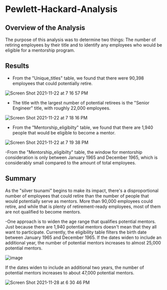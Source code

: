 # Pewlett-Hackard-Analysis
## Overview of the Analysis
The purpose of this analysis was to determine two things: The number of retiring employees by their title and to identify any employees who would be eligible for a mentorship program. 

## Results
- From the "Unique_titles" table, we found that there were 90,398 employees that could potentially retire. 

![Screen Shot 2021-11-22 at 7 16 57 PM](https://user-images.githubusercontent.com/86619648/142958018-1e0b03d2-72dd-44b9-a400-421e17843a8a.png)


- The title with the largest number of potential retirees is the "Senior Engineer" title, with roughly 22,000 employees.

![Screen Shot 2021-11-22 at 7 18 16 PM](https://user-images.githubusercontent.com/86619648/142958111-de9a8a36-d0e6-4018-b4ef-0ada0f8a6b98.png)


- From the "Mentorship_eligibilty" table, we found that there are 1,940 people that would be eligible to become a mentor.

![Screen Shot 2021-11-22 at 7 19 38 PM](https://user-images.githubusercontent.com/86619648/142958238-d8bc263e-ad8c-4082-9ea6-768726fb1cae.png)

-From the "Mentorship_eligibilty" table, the window for mentorship consideration is only between January 1965 and December 1965, which is considerably small compared to the amount of total employees. 

## Summary
As the "silver tsunami" begins to make its impact, there's a disproportional number of employees that could retire than the number of people that would potentially serve as mentors. More than 90,000 employees could retire, and while that is plenty of retirement-ready employees, most of them are not qualified to become mentors. 

-One approach is to widen the age range that qualifies potential mentors. Just because there are 1,940 potential mentors doesn't mean that they all want to participate. Currently, the eligibility table filters the birth date between January 1965 and December 1965. If the dates widen to include an additional year, the number of potential mentors increases to almost 25,000 potential mentors. 

![image](https://user-images.githubusercontent.com/86619648/143793608-10f8b3d6-a1cc-40cd-82ee-31c5fbf3feee.png)


If the dates widen to include an additional two years, the number of potential mentors increases to about 47,000 potential mentors. 

![Screen Shot 2021-11-28 at 6 30 46 PM](https://user-images.githubusercontent.com/86619648/143792798-84726881-ca7b-438f-8b24-42fe3d9bab0d.png)
